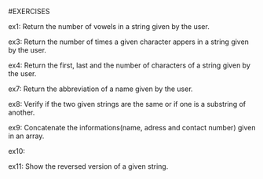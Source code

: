 #EXERCISES

<p>ex1: Return the number of vowels in a string given by the user.</p>
<p>ex3: Return the number of times a given character appers in a string given by the user.</p>
<p>ex4: Return the first, last and the number of characters of a string given by the user.</p>
<p>ex7: Return the abbreviation of a name given by the user.</p>
<p>ex8: Verify if the two given strings are the same or if one is a substring of another.</p>
<p>ex9: Concatenate the informations(name, adress and contact number) given in an array.</p>
<p>ex10: </p>
<p>ex11: Show the reversed version of a given string.</p>
